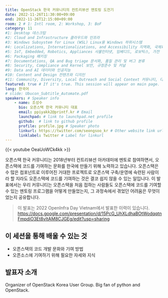```yaml
---
title: OpenStack 한국 커뮤니티의 컨트리뷰션 멘토링 도전기
date: 2022-11-26T11:30:00+09:00
end: 2022-11-26T12:15:00+09:00
room: 2 # 1: Intl room, 2: Workshop, 3: BoF
category: 11
#1: Desktop 데스크탑
#2: Cloud and Infrastructure 클라우드와 인프라
#3: Windows Subsystem for Linux (WSL) Linux용 Windows 하위시스템
#4: Localizations, Internationalizations, and Accessibility 지역화, 국제화 및 접근성
#5: IoT, Embedded, Robotics, Appliances 사물인터넷, 임베디드, 로보틱스, 가전
#6: Packaging 패키징
#7: Documentations, QA and Bug triage 문서화, 품질 관리 및 버그 분류
#8: Security, Compliance and Kernel 보안, 규정준수 및 커널
#9: Data and AI 데이터와 인공지능
#10: Content and Design 컨텐츠와 디지인
#11: Community, Diversity, Local Outreach and Social Context 커뮤니티, 다양성, 지역 사회 협력과 사회적 관점
featured: true # If it's true. This session will appear on main page.
lang: 한국어
# slide: Ubucon_Subtitle_Automate.pdf
speakers: # Speaker info
    - name: 조성수
      bio: 오픈스택 한국 커뮤니티 대표
      email: ppiyakk2@printf.kr # Email
      launchpad: # link to launchpad.net profile
      github:  # link to github profile
      profile: profile.jpg # Speaker photo
      linkurl: https://twitter.com/seongsoo_kr # Other website link url
      linklabel: Twitter # Label for linkurl
---
```


{{< youtube OeaUoWCk4kk >}}

오픈스택 한국 커뮤니티는 2018년부터 컨트리뷰션 아카데미에 멘토로 참여하면서, 오픈스택에 코드를 기여하는 문화를 한국에 만들기 위해 노력하고 있습니다. 오픈스택은 수 많은 컴포넌트로 이루어진 거대한 프로젝트로 오픈스택 구축/운영에 숙련된 사람이라 할 지라도 오픈스택에 코드를 기여하는 것은 결코 쉽지 않을 수 있는 일입니다. 
이 발표에서는 우리 커뮤니티는 오픈스택을 처음 접하는 사람들도 오픈스택에 코드를 기여할 수 있는 멘토링 프로그램을 어떻게 만들었는지, 그 과정속에서 겪었던 어려움은 무엇이었는지 공유합니다.

>이 발표는 2022 OpenInfra Day Vietnam에서 발표한 이력이 있습니다.
>https://docs.google.com/presentation/d/15PcG_UhXLdhaBOtWodqqtnFmpdiO3Et8vltAM8CJGEg/edit?usp=sharing

## 이 세션을 통해 배울 수 있는 것
- 오픈스택의 코드 개발 문화와 기여 방법
- 오픈소스에 기여하기 위해 필요한 자세와 지식

## 발표자 소개
Organizer of OpenStack Korea User Group. Big fan of python and OpenStack. 
